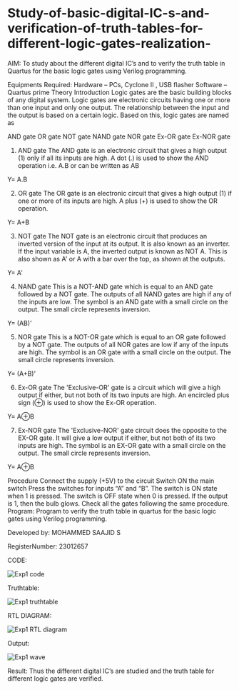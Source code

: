 # Study-of-basic-digital-IC-s-and-verification-of-truth-tables-for-different-logic-gates-realization-
 AIM:
To study about the different digital IC’s and to verify the truth table in Quartus for the basic logic gates using Verilog programming.

Equipments Required:
Hardware – PCs, Cyclone II , USB flasher
Software – Quartus prime
Theory
Introduction
Logic gates are the basic building blocks of any digital system. Logic gates are electronic circuits having one or more than one input and only one output. The relationship between the input and the output is based on a certain logic. Based on this, logic gates are named as

AND gate
OR gate
NOT gate
NAND gate
NOR gate
Ex-OR gate
Ex-NOR gate
1) AND gate
The AND gate is an electronic circuit that gives a high output (1) only if all its inputs are high. A dot (.) is used to show the AND operation i.e. A.B or can be written as AB

Y= A.B

2) OR gate
The OR gate is an electronic circuit that gives a high output (1) if one or more of its inputs are high. A plus (+) is used to show the OR operation.

Y= A+B

3) NOT gate
The NOT gate is an electronic circuit that produces an inverted version of the input at its output. It is also known as an inverter. If the input variable is A, the inverted output is known as NOT A. This is also shown as A' or A with a bar over the top, as shown at the outputs.

Y= A'

4) NAND gate
This is a NOT-AND gate which is equal to an AND gate followed by a NOT gate. The outputs of all NAND gates are high if any of the inputs are low. The symbol is an AND gate with a small circle on the output. The small circle represents inversion.

Y= (AB)’

5) NOR gate
This is a NOT-OR gate which is equal to an OR gate followed by a NOT gate. The outputs of all NOR gates are low if any of the inputs are high. The symbol is an OR gate with a small circle on the output. The small circle represents inversion.

Y= (A+B)’

6) Ex-OR gate
The 'Exclusive-OR' gate is a circuit which will give a high output if either, but not both of its two inputs are high. An encircled plus sign (⊕) is used to show the Ex-OR operation.

Y= A⊕B

7) Ex-NOR gate
The 'Exclusive-NOR' gate circuit does the opposite to the EX-OR gate. It will give a low output if either, but not both of its two inputs are high. The symbol is an EX-OR gate with a small circle on the output. The small circle represents inversion.

Y= A⊕B

Procedure
Connect the supply (+5V) to the circuit
Switch ON the main switch
Press the switches for inputs “A” and “B”. The switch is ON state when 1 is pressed. The switch is OFF state when 0 is pressed.
If the output is 1, then the bulb glows.
Check all the gates following the same procedure.
Program:
Program to verify the truth table in quartus for the basic logic gates using Verilog programming.

Developed by: MOHAMMED SAAJID S

RegisterNumber: 23012657

CODE:

![Exp1 code](https://github.com/Confusion7/Study-of-basic-digital-IC-s-and-verification-of-truth-tables-for-different-logic-gates-realization-/assets/141727149/3c00d835-d425-4a50-8843-a3a67ced0173)

Truthtable:

![Exp1 truthtable](https://github.com/Confusion7/Study-of-basic-digital-IC-s-and-verification-of-truth-tables-for-different-logic-gates-realization-/assets/141727149/5d65505b-fbc6-4a39-adb0-a16b86c7f468)

RTL DIAGRAM:

![Exp1 RTL diagram](https://github.com/Confusion7/Study-of-basic-digital-IC-s-and-verification-of-truth-tables-for-different-logic-gates-realization-/assets/141727149/bebd4477-8892-4c44-8b53-7c47557eb31c)


Output:

![Exp1 wave](https://github.com/Confusion7/Study-of-basic-digital-IC-s-and-verification-of-truth-tables-for-different-logic-gates-realization-/assets/141727149/5b8c9a60-754e-4a43-95b2-0af023f13075)



Result:
Thus the different digital IC’s are studied and the truth table for different logic gates are verified.
